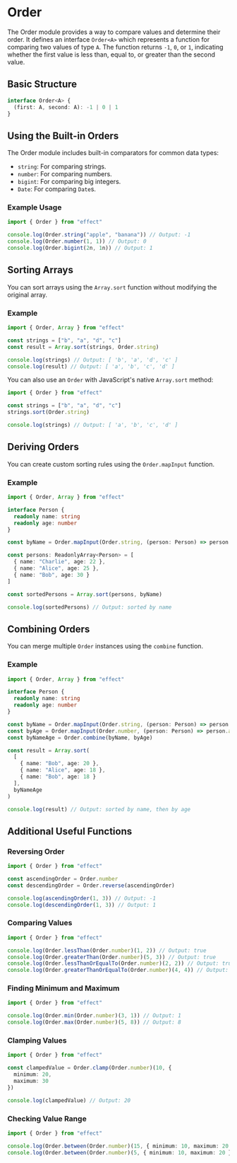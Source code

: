 # Order

The Order module provides a way to compare values and determine their order. It defines an interface `Order<A>` which represents a function for comparing two values of type `A`. The function returns `-1`, `0`, or `1`, indicating whether the first value is less than, equal to, or greater than the second value.

## Basic Structure

```ts
interface Order<A> {
  (first: A, second: A): -1 | 0 | 1
}
```

## Using the Built-in Orders

The Order module includes built-in comparators for common data types:

- `string`: For comparing strings.
- `number`: For comparing numbers.
- `bigint`: For comparing big integers.
- `Date`: For comparing `Date`s.

### Example Usage

```ts
import { Order } from "effect"

console.log(Order.string("apple", "banana")) // Output: -1
console.log(Order.number(1, 1)) // Output: 0
console.log(Order.bigint(2n, 1n)) // Output: 1
```

## Sorting Arrays

You can sort arrays using the `Array.sort` function without modifying the original array.

### Example

```ts
import { Order, Array } from "effect"

const strings = ["b", "a", "d", "c"]
const result = Array.sort(strings, Order.string)

console.log(strings) // Output: [ 'b', 'a', 'd', 'c' ]
console.log(result) // Output: [ 'a', 'b', 'c', 'd' ]
```

You can also use an `Order` with JavaScript's native `Array.sort` method:

```ts
import { Order } from "effect"

const strings = ["b", "a", "d", "c"]
strings.sort(Order.string)

console.log(strings) // Output: [ 'a', 'b', 'c', 'd' ]
```

## Deriving Orders

You can create custom sorting rules using the `Order.mapInput` function.

### Example

```ts
import { Order, Array } from "effect"

interface Person {
  readonly name: string
  readonly age: number
}

const byName = Order.mapInput(Order.string, (person: Person) => person.name)

const persons: ReadonlyArray<Person> = [
  { name: "Charlie", age: 22 },
  { name: "Alice", age: 25 },
  { name: "Bob", age: 30 }
]

const sortedPersons = Array.sort(persons, byName)

console.log(sortedPersons) // Output: sorted by name
```

## Combining Orders

You can merge multiple `Order` instances using the `combine` function.

### Example

```ts
import { Order, Array } from "effect"

interface Person {
  readonly name: string
  readonly age: number
}

const byName = Order.mapInput(Order.string, (person: Person) => person.name)
const byAge = Order.mapInput(Order.number, (person: Person) => person.age)
const byNameAge = Order.combine(byName, byAge)

const result = Array.sort(
  [
    { name: "Bob", age: 20 },
    { name: "Alice", age: 18 },
    { name: "Bob", age: 18 }
  ],
  byNameAge
)

console.log(result) // Output: sorted by name, then by age
```

## Additional Useful Functions

### Reversing Order

```ts
import { Order } from "effect"

const ascendingOrder = Order.number
const descendingOrder = Order.reverse(ascendingOrder)

console.log(ascendingOrder(1, 3)) // Output: -1
console.log(descendingOrder(1, 3)) // Output: 1
```

### Comparing Values

```ts
import { Order } from "effect"

console.log(Order.lessThan(Order.number)(1, 2)) // Output: true
console.log(Order.greaterThan(Order.number)(5, 3)) // Output: true
console.log(Order.lessThanOrEqualTo(Order.number)(2, 2)) // Output: true
console.log(Order.greaterThanOrEqualTo(Order.number)(4, 4)) // Output: true
```

### Finding Minimum and Maximum

```ts
import { Order } from "effect"

console.log(Order.min(Order.number)(3, 1)) // Output: 1
console.log(Order.max(Order.number)(5, 8)) // Output: 8
```

### Clamping Values

```ts
import { Order } from "effect"

const clampedValue = Order.clamp(Order.number)(10, {
  minimum: 20,
  maximum: 30
})

console.log(clampedValue) // Output: 20
```

### Checking Value Range

```ts
import { Order } from "effect"

console.log(Order.between(Order.number)(15, { minimum: 10, maximum: 20 })) // Output: true
console.log(Order.between(Order.number)(5, { minimum: 10, maximum: 20 })) // Output: false
```